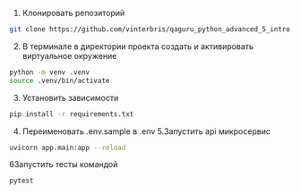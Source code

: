 1. Клонировать репозиторий 
```bash
git clone https://github.com/vinterbris/qaguru_python_advanced_5_intro.git
```
2. В терминале в директории проекта создать и активировать виртуальное окружение
```bash
python -m venv .venv 
source .venv/bin/activate 
```
3. Установить зависимости
```bash
pip install -r requirements.txt 
```
4. Переименовать .env.sample в .env
5.Запустить api микросервис
```bash
uvicorn app.main:app --reload
```
6Запустить тесты командой
```bash
pytest
```